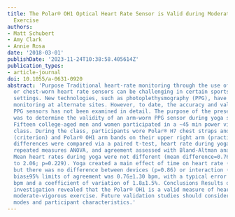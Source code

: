 ```yaml
---
title: The Polar® OH1 Optical Heart Rate Sensor is Valid during Moderate-Vigorous
  Exercise
authors:
- Matt Schubert
- Amy Clark
- Annie Rosa
date: '2018-03-01'
publishDate: '2023-11-24T10:38:58.405614Z'
publication_types:
- article-journal
doi: 10.1055/a-0631-0920
abstract: 'Purpose Traditional heart-rate monitoring through the use of electrocardiograms
  or chest-worn heart rate sensors can be challenging in certain sports or in field
  settings. New technologies, such as photoplethysmography (PPG), have enabled heart-rate
  monitoring at alternate sites. However, to date, the accuracy and validity of various
  PPG sensors has not been examined in detail. The purpose of the present investigation
  was to determine the validity of an arm-worn PPG sensor during yoga sequences. Methods
  Fifteen college-aged men and women participated in a ~45 min power vinyasa yoga
  class. During the class, participants wore Polar® H7 chest straps and RCX3 receivers
  (criterion) and Polar® OH1 arm bands on their upper right arm (practical). Mean
  differences were compared via a paired t-test, heart rate during yoga using a time*device
  repeated measures ANOVA, and agreement assessed with Bland-Altman analysis. Results
  Mean heart rates during yoga were not different (mean difference=0.76, 95% CI: –0.54
  to 2.06; p=0.229). Yoga created a main effect of time on heart rate (ptextless0.0001),
  but there was no difference between devices (p=0.86) or interaction (p=0.90). Mean
  bias±95% limits of agreement was 0.76±1.30 bpm, with a typical error of 2.42±1.49
  bpm and a coefficient of variation of 1.8±1.5%. Conclusions Results of the present
  investigation revealed that the Polar® OH1 is a valid measure of heart rate during
  moderate-vigorous exercise. Future validation studies should consider other exercise
  modes and participant characteristics.'
---
```

